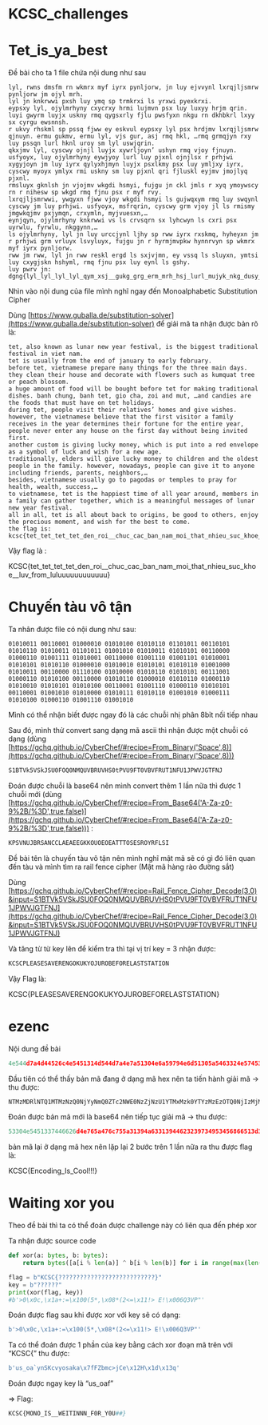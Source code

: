 # KCSC_challenges

# ****Tet_is_ya_best****

Đề bài cho ta 1 file chứa nội dung như sau

```
lyl, rwns dmsfm rn wkmrx myf iyrx pynljorw, jn luy ejvvynl lxrqjljsmrw pynljorw jm ojyl mrh.
lyl jn knkrwwi pxsh luy ymq sp trmkrxi ls yrxwi pyexkrxi. 
eypsxy lyl, ojylmrhyny cxycrxy hrmi lujmvn psx luy luxyy hrjm qrin. 
luyi gwyrm luyjx uskny rmq qygsxrly fjlu pwsfyxn nkgu rn dkhbkrl lxyy sx cyrgu ewsnnsh. 
r ukvy rhskml sp pssq fjww ey eskvul eypsxy lyl psx hrdjmv lxrqjljsmrw qjnuyn. ermu gukmv, ermu lyl, vjs gur, asj rmq hkl, …rmq grmqjyn rxy luy pssqn lurl hknl uroy sm lyl uswjqrin.
qkxjmv lyl, cyscwy ojnjl luyjx xywrljoyn’ ushyn rmq vjoy fjnuyn. 
usfyoyx, luy ojylmrhyny eywjyoy lurl luy pjxnl ojnjlsx r prhjwi xygyjoyn jm luy iyrx qylyxhjmyn luyjx psxlkmy psx luy ymljxy iyrx, cyscwy myoyx ymlyx rmi uskny sm luy pjxnl qri fjluskl eyjmv jmojlyq pjxnl. 
rmsluyx gknlsh jn vjojmv wkgdi hsmyi, fujgu jn ckl jmls r xyq ymoywscy rn r nihesw sp wkgd rmq fjnu psx r myf rvy. 
lxrqjljsmrwwi, ywqyxn fjww vjoy wkgdi hsmyi ls gujwqxym rmq luy swqynl cyscwy jm luy prhjwi. usfyoyx, msfrqrin, cyscwy grm vjoy jl ls rmismy jmgwkqjmv pxjymqn, crxymln, myjvuesxn,… 
eynjqyn, ojylmrhyny knkrwwi vs ls crvsqrn sx lyhcwyn ls cxri psx uyrwlu, fyrwlu, nkggynn,… 
ls ojylmrhyny, lyl jn luy urccjynl ljhy sp rww iyrx rxskmq, hyheyxn jm r prhjwi grm vrluyx lsvyluyx, fujgu jn r hyrmjmvpkw hynnrvyn sp wkmrx myf iyrx pynljorw. 
rww jm rww, lyl jn rww reskl ergd ls sxjvjmn, ey vssq ls sluyxn, ymtsi luy cxygjskn hshyml, rmq fjnu psx luy eynl ls gshy.
luy pwrv jn: dgng{lyl_lyl_lyl_lyl_qym_xsj__gukg_grg_erm_mrh_hsj_lurl_mujyk_nkg_dusy__wko_pxsh_wkwkkkkkkkkkkkk}
```

Nhìn vào nội dung của file mình nghĩ ngay đến Monoalphabetic Substitution Cipher

Dùng [https://www.guballa.de/substitution-solver](https://www.guballa.de/substitution-solver) để giải mã ta nhận được bản rõ là:

```
tet, also known as lunar new year festival, is the biggest traditional festival in viet nam.
tet is usually from the end of january to early february.
before tet, vietnamese prepare many things for the three main days.
they clean their house and decorate with flowers such as kumquat tree or peach blossom.
a huge amount of food will be bought before tet for making traditional dishes. banh chung, banh tet, gio cha, zoi and mut, …and candies are the foods that must have on tet holidays.
during tet, people visit their relatives’ homes and give wishes.
however, the vietnamese believe that the first visitor a family receives in the year determines their fortune for the entire year, people never enter any house on the first day without being invited first.
another custom is giving lucky money, which is put into a red envelope as a symbol of luck and wish for a new age.
traditionally, elders will give lucky money to children and the oldest people in the family. however, nowadays, people can give it to anyone including friends, parents, neighbors,…
besides, vietnamese usually go to pagodas or temples to pray for health, wealth, success,…
to vietnamese, tet is the happiest time of all year around, members in a family can gather together, which is a meaningful messages of lunar new year festival.
all in all, tet is all about back to origins, be good to others, enjoy the precious moment, and wish for the best to come.
the flag is: kcsc{tet_tet_tet_tet_den_roi__chuc_cac_ban_nam_moi_that_nhieu_suc_khoe__luv_from_luluuuuuuuuuuuu}
```

Vậy flag là :

KCSC{tet_tet_tet_tet_den_roi__chuc_cac_ban_nam_moi_that_nhieu_suc_khoe__luv_from_luluuuuuuuuuuuu}

# ****Chuyến tàu vô tận****

Ta nhân được file có nội dung như sau:

```
01010011 00110001 01000010 01010100 01010110 01101011 00110101 01010110 01010011 01101011 01001010 01010011 01010101 00110000 01000110 01001111 01010001 00110000 01001110 01001101 01010001 01010101 01010110 01000010 01010010 01010101 01010110 01001000 01010011 00110000 01110100 01010000 01010110 01010101 00111001 01000110 01010100 00110000 01010110 01000010 01010110 01000110 01010010 01010101 01010100 00110001 01001110 01000110 01010101 00110001 01001010 01010000 01010111 01010110 01001010 01000111 01010100 01000110 01001110 01001010
```

Mình có thể nhận biết được ngay đó là các chuỗi nhị phân 8bỉt nối tiếp nhau 

Sau đó, mình thử convert sang dạng mã ascii thì nhận được một chuỗi có dạng (dùng [https://gchq.github.io/CyberChef/#recipe=From_Binary('Space',8)](https://gchq.github.io/CyberChef/#recipe=From_Binary('Space',8))) 

```python
S1BTVk5VSkJSU0FOQ0NMQUVBRUVHS0tPVU9FT0VBVFRUT1NFU1JPWVJGTFNJ
```

Đoán được chuỗi là base64 nên mình convert thêm 1 lần nữa thì được 1 chuỗi mới (dùng [https://gchq.github.io/CyberChef/#recipe=From_Base64('A-Za-z0-9%2B/%3D',true,false)](https://gchq.github.io/CyberChef/#recipe=From_Base64('A-Za-z0-9%2B/%3D',true,false))) :

```python
KPSVNUJBRSANCCLAEAEEGKKOUOEOEATTTOSESROYRFLSI
```

Đề bài tên là chuyến tàu vô tận nên mình nghĩ mật mã sẽ có gì đó liên quan đến tàu và mình tìm ra rail fence cipher (Mật mã hàng rào đường sắt)

Dùng [https://gchq.github.io/CyberChef/#recipe=Rail_Fence_Cipher_Decode(3,0)&input=S1BTVk5VSkJSU0FOQ0NMQUVBRUVHS0tPVU9FT0VBVFRUT1NFU1JPWVJGTFNJ](https://gchq.github.io/CyberChef/#recipe=Rail_Fence_Cipher_Decode(3,0)&input=S1BTVk5VSkJSU0FOQ0NMQUVBRUVHS0tPVU9FT0VBVFRUT1NFU1JPWVJGTFNJ)

Và tăng từ từ key lên để kiểm tra thì tại vị trí key = 3 nhận được:

```python
KCSCPLEASESAVERENGOKUKYOJUROBEFORELASTSTATION
```

Vậy Flag là:

KCSC{PLEASESAVERENGOKUKYOJUROBEFORELASTSTATION}

# ****ezenc****

Nội dung đề bài 

```python
4e544d7a4d44526c4e5451314d544d7a4e7a51304e6a59794e6d51305a5463324e5745304e7a5a6a4e7a553159544d784d7a6b305954597a4d7a457a4f5451304e6a497a4d6a4d354e7a4d304f54557a4e4455324f4459324e54457a5a444e6b304f54557a4e4455324f4459324e54457a5a444e6b
```

Đầu tiên có thể thấy bản mã đang ở dạng mã hex nên ta tiến hành giải mã → thu được:

```python
NTMzMDRlNTQ1MTMzNzQ0NjYyNmQ0ZTc2NWE0NzZjNzU1YTMxMzk0YTYzMzEzOTQ0NjIzMjM5NzM0OTUzNDU2ODY2NTEzZDNk0OTUzNDU2ODY2NTEzZDNk
```

Đoán được bản mã mới là base64 nên tiếp tục giải mã → thu được:

```python
53304e5451337446626d4e765a476c755a31394a63313944623239734953456866513d3d͐
```

bản mã lại ở dạng mã hex nên lặp lại 2 bước trên 1 lần nữa ra thu được flag là:

KCSC{Encoding_Is_Cool!!!}

# ****Waiting xor you****

Theo đề bài thì ta có thể đoán được challenge này có liên qua đến phép xor

Ta nhận được source code 

```python
def xor(a: bytes, b: bytes):
    return bytes([a[i % len(a)] ^ b[i % len(b)] for i in range(max(len(a), len(b)))])

flag = b"KCSC{???????????????????????????}"
key = b"??????"
print(xor(flag, key))
#b'>0\x0c,\x1a+:=\x100(5*,\x08*(2<=\x11!> E!\x006Q3VP"'
```

Đoán được flag sau khi được xor với key sẽ có dạng:

```python
b'>0\x0c,\x1a+:=\x100(5*,\x08*(2<=\x11!> E!\x006Q3VP"'
```

Ta có thể đoán được 1 phần của key bằng cách xor đoạn mã trên với “KCSC{” thu được:

```python
b'us_oa`ynSKcvyosaka\x7fFZbmc>jCe\x12H\x1d\x13q'
```

Đoán được ngay key là “us_oaf”

⇒ Flag:

```python
KCSC{MONO_IS__WEITINNN_F0R_Y0U##}
```
